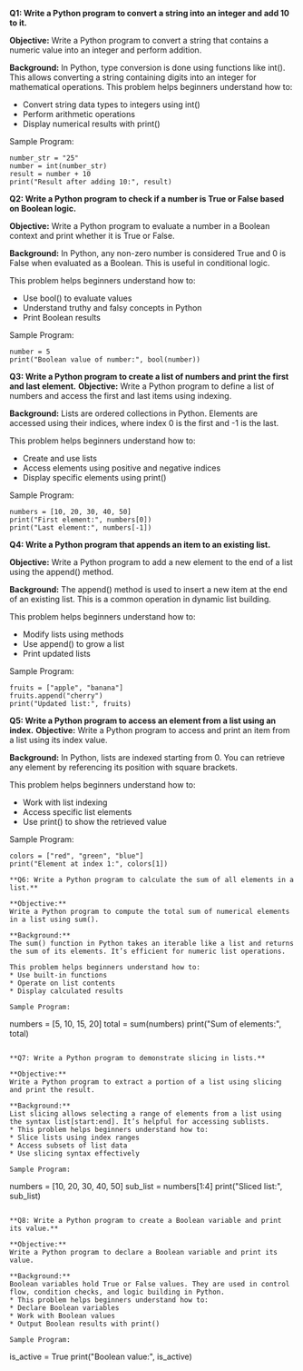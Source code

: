 **Q1: Write a Python program to convert a string into an integer and add 10 to it.**

**Objective:**
Write a Python program to convert a string that contains a numeric value into an integer and perform addition.

**Background:**
In Python, type conversion is done using functions like int(). This allows converting a string containing digits into an integer for mathematical operations.
This problem helps beginners understand how to:
* Convert string data types to integers using int()
* Perform arithmetic operations
* Display numerical results with print()

Sample Program:

```
number_str = "25"
number = int(number_str)
result = number + 10
print("Result after adding 10:", result)
```

**Q2: Write a Python program to check if a number is True or False based on Boolean logic.**

**Objective:**
Write a Python program to evaluate a number in a Boolean context and print whether it is True or False.

**Background:**
In Python, any non-zero number is considered True and 0 is False when evaluated as a Boolean. This is useful in conditional logic.

This problem helps beginners understand how to:
* Use bool() to evaluate values
* Understand truthy and falsy concepts in Python
* Print Boolean results

Sample Program:

```
number = 5
print("Boolean value of number:", bool(number))
```

**Q3: Write a Python program to create a list of numbers and print the first and last element.**
**Objective:**
Write a Python program to define a list of numbers and access the first and last items using indexing.

**Background:**
Lists are ordered collections in Python. Elements are accessed using their indices, where index 0 is the first and -1 is the last.

This problem helps beginners understand how to:
* Create and use lists
* Access elements using positive and negative indices
* Display specific elements using print()

Sample Program:

```
numbers = [10, 20, 30, 40, 50]
print("First element:", numbers[0])
print("Last element:", numbers[-1])
```

**Q4: Write a Python program that appends an item to an existing list.**

**Objective:**
Write a Python program to add a new element to the end of a list using the append() method.

**Background:**
The append() method is used to insert a new item at the end of an existing list. This is a common operation in dynamic list building.

This problem helps beginners understand how to:
* Modify lists using methods
* Use append() to grow a list
* Print updated lists

Sample Program:

```
fruits = ["apple", "banana"]
fruits.append("cherry")
print("Updated list:", fruits)
```

**Q5: Write a Python program to access an element from a list using an index.**
**Objective:**
Write a Python program to access and print an item from a list using its index value.

**Background:**
In Python, lists are indexed starting from 0. You can retrieve any element by referencing its position with square brackets.

This problem helps beginners understand how to:
* Work with list indexing
* Access specific list elements
* Use print() to show the retrieved value

Sample Program:

```
colors = ["red", "green", "blue"]
print("Element at index 1:", colors[1])

**Q6: Write a Python program to calculate the sum of all elements in a list.**

**Objective:**
Write a Python program to compute the total sum of numerical elements in a list using sum().

**Background:**
The sum() function in Python takes an iterable like a list and returns the sum of its elements. It’s efficient for numeric list operations.

This problem helps beginners understand how to:
* Use built-in functions
* Operate on list contents
* Display calculated results

Sample Program:

```
numbers = [5, 10, 15, 20]
total = sum(numbers)
print("Sum of elements:", total)
```

**Q7: Write a Python program to demonstrate slicing in lists.**

**Objective:**
Write a Python program to extract a portion of a list using slicing and print the result.

**Background:**
List slicing allows selecting a range of elements from a list using the syntax list[start:end]. It’s helpful for accessing sublists.
* This problem helps beginners understand how to:
* Slice lists using index ranges
* Access subsets of list data
* Use slicing syntax effectively

Sample Program:

```
numbers = [10, 20, 30, 40, 50]
sub_list = numbers[1:4]
print("Sliced list:", sub_list)
```

**Q8: Write a Python program to create a Boolean variable and print its value.**

**Objective:**
Write a Python program to declare a Boolean variable and print its value.

**Background:**
Boolean variables hold True or False values. They are used in control flow, condition checks, and logic building in Python.
* This problem helps beginners understand how to:
* Declare Boolean variables
* Work with Boolean values
* Output Boolean results with print()

Sample Program:

```
is_active = True
print("Boolean value:", is_active)
```
